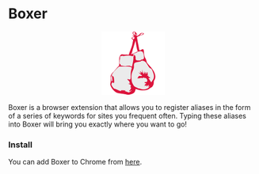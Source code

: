 # Boxer

<div align="center">
  <img src="./static/icon-128.png" />
</div>

Boxer is a browser extension that allows you to register aliases in the form of a series of keywords for sites you frequent often. Typing these aliases into Boxer will bring you exactly where you want to go!

### Install

You can add Boxer to Chrome from [here](https://chrome.google.com/webstore/detail/boxer/moabiobfjcalccfopcaihnmnalmnipcn).
